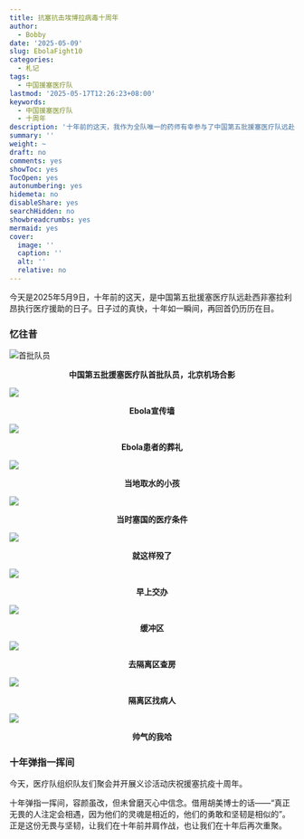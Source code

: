 ```yaml
---
title: 抗塞抗击埃博拉病毒十周年
author:
  - Bobby
date: '2025-05-09'
slug: EbolaFight10
categories:
  - 札记
tags:
  - 中国援塞医疗队
lastmod: '2025-05-17T12:26:23+08:00'
keywords:
  - 中国援塞医疗队
  - 十周年
description: '十年前的这天，我作为全队唯一的药师有幸参与了中国第五批援塞医疗队远赴西非抗击埃博拉。'
summary: ''
weight: ~
draft: no
comments: yes
showToc: yes
TocOpen: yes
autonumbering: yes
hidemeta: no
disableShare: yes
searchHidden: no
showbreadcrumbs: yes
mermaid: yes
cover:
  image: ''
  caption: ''
  alt: ''
  relative: no
---
```

今天是2025年5月9日，十年前的这天，是中国第五批援塞医疗队远赴西非塞拉利昂执行医疗援助的日子。日子过的真快，十年如一瞬间，再回首仍历历在目。

### 忆往昔

![首批队员](http://hunan.sinaimg.cn/2015/0512/U12505P1192DT20150512093956.jpg#center)
<div style="text-align: center;">
  <p><strong>中国第五批援塞医疗队首批队员，北京机场合影</strong></p>
</div>


![](http://hunan.sinaimg.cn/2015/0531/U12505P1192DT20150531160801.jpg#center)
<div style="text-align: center;">
  <p><strong>Ebola宣传墙</strong></p>
</div>


![](http://hunan.sinaimg.cn/2015/0531/U12505P1192DT20150531160903.jpg#center)
<div style="text-align: center;">
  <p><strong>Ebola患者的葬礼</strong></p>
</div>


![](http://hunan.sinaimg.cn/2015/0531/U12505P1192DT20150531161006.jpg#center)
<div style="text-align: center;">
  <p><strong>当地取水的小孩</strong></p>
</div>


![](http://hunan.sinaimg.cn/2015/0531/U12505P1192DT20150531161051.jpg#center)
<div style="text-align: center;">
  <p><strong>当时塞国的医疗条件</strong></p>
</div>


![](http://hunan.sinaimg.cn/2015/0531/U12505P1192DT20150531161205.jpg#center)
<div style="text-align: center;">
  <p><strong>就这样殁了</strong></p>
</div>

![](http://hunan.sinaimg.cn/2015/0531/U12505P1192DT20150531161530.jpg#center)
<div style="text-align: center;">
  <p><strong>早上交办</strong></p>
</div>

![](http://hunan.sinaimg.cn/2015/0601/U12505P1192DT20150601233545.jpg#center)
<div style="text-align: center;">
  <p><strong>缓冲区</strong></p>
</div>


![](http://hunan.sinaimg.cn/2015/0601/U12505P1192DT20150601233659.jpg#center)
<div style="text-align: center;">
  <p><strong>去隔离区查房</strong></p>
</div>

![](http://hunan.sinaimg.cn/2015/0531/U12505P1192DT20150531161645.jpg#center)
<div style="text-align: center;">
  <p><strong>隔离区找病人</strong></p>
</div>

![](http://hunan.sinaimg.cn/2015/0531/U12505P1192DT20150531232426.jpg#center)
<div style="text-align: center;">
  <p><strong>帅气的我哈</strong></p>
</div>


### 十年弹指一挥间

今天，医疗队组织队友们聚会并开展义诊活动庆祝援塞抗疫十周年。

十年弹指一挥间，容颜虽改，但未曾磨灭心中信念。借用胡美博士的话——“真正无畏的人注定会相遇，因为他们的灵魂是相近的，他们的勇敢和坚韧是相似的”。正是这份无畏与坚韧，让我们在十年前并肩作战，也让我们在十年后再次重聚。
